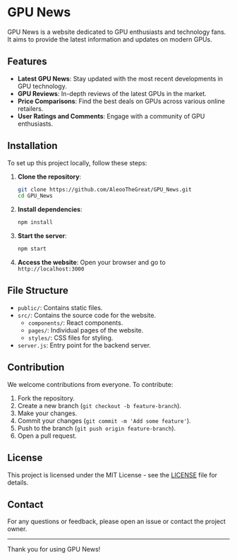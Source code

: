 # GPU News

GPU News is a website dedicated to GPU enthusiasts and technology fans. It aims to provide the latest information and updates on modern GPUs.

## Features

- **Latest GPU News**: Stay updated with the most recent developments in GPU technology.
- **GPU Reviews**: In-depth reviews of the latest GPUs in the market.
- **Price Comparisons**: Find the best deals on GPUs across various online retailers.
- **User Ratings and Comments**: Engage with a community of GPU enthusiasts.

## Installation

To set up this project locally, follow these steps:

1. **Clone the repository**:
    ```bash
    git clone https://github.com/AleooTheGreat/GPU_News.git
    cd GPU_News
    ```

2. **Install dependencies**:
    ```bash
    npm install
    ```

3. **Start the server**:
    ```bash
    npm start
    ```

4. **Access the website**:
    Open your browser and go to `http://localhost:3000`

## File Structure

- `public/`: Contains static files.
- `src/`: Contains the source code for the website.
  - `components/`: React components.
  - `pages/`: Individual pages of the website.
  - `styles/`: CSS files for styling.
- `server.js`: Entry point for the backend server.

## Contribution

We welcome contributions from everyone. To contribute:

1. Fork the repository.
2. Create a new branch (`git checkout -b feature-branch`).
3. Make your changes.
4. Commit your changes (`git commit -m 'Add some feature'`).
5. Push to the branch (`git push origin feature-branch`).
6. Open a pull request.

## License

This project is licensed under the MIT License - see the [LICENSE](LICENSE) file for details.

## Contact

For any questions or feedback, please open an issue or contact the project owner.

---

Thank you for using GPU News!
